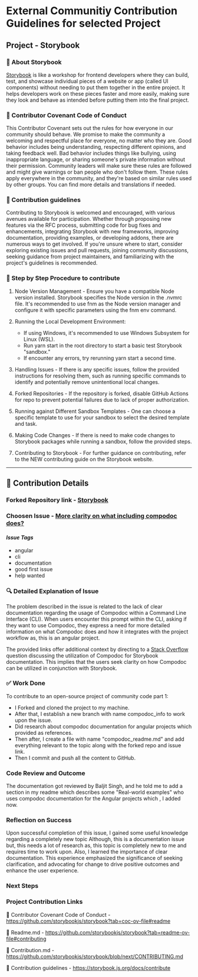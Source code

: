 # External Communitiy Contribution Guidelines for selected Project

## Project - Storybook

### 📘 About Storybook

[Storybook](https://github.com/storybookjs/storybook?tab=readme-ov-file) is like a workshop for frontend developers where they can build, test, and showcase individual pieces of a website or app (called UI components) without needing to put them together in the entire project. It helps developers work on these pieces faster and more easily, making sure they look and behave as intended before putting them into the final project.

### 🤝 Contributor Covenant Code of Conduct

This Contributor Covenant sets out the rules for how everyone in our community should behave. We promise to make the community a welcoming and respectful place for everyone, no matter who they are. Good behavior includes being understanding, respecting different opinions, and taking feedback well. Bad behavior includes things like bullying, using inappropriate language, or sharing someone's private information without their permission. Community leaders will make sure these rules are followed and might give warnings or ban people who don't follow them. These rules apply everywhere in the community, and they're based on similar rules used by other groups. You can find more details and translations if needed.

### 🤝 Contribution guidelines

Contributing to Storybook is welcomed and encouraged, with various avenues available for participation. Whether through proposing new features via the RFC process, submitting code for bug fixes and enhancements, integrating Storybook with new frameworks, improving documentation, providing examples, or developing addons, there are numerous ways to get involved. If you're unsure where to start, consider exploring existing issues and pull requests, joining community discussions, seeking guidance from project maintainers, and familiarizing with the project's guidelines is recommended. 


### 🤝 Step by Step Procedure to contribute

1. Node Version Management - Ensure you have a compatible Node version installed. Storybook specifies the Node version in the .nvmrc file. It's recommended to use fnm as the Node version manager and configure it with specific parameters using the fnm env command.

2. Running the Local Development Environment:
   * If using Windows, it's recommended to use Windows Subsystem for Linux (WSL).
   * Run yarn start in the root directory to start a basic test Storybook "sandbox."
   * If encounter any errors, try rerunning yarn start a second time.

3. Handling Issues - If there is any specific issues, follow the provided instructions for resolving them, such as running specific commands to identify and potentially remove unintentional local changes.

4. Forked Repositories - If the repository is forked, disable GitHub Actions for repo to prevent potential failures due to lack of proper authorization.

5. Running against Different Sandbox Templates - One can choose a specific template to use for your sandbox to select the desired template and task.

6. Making Code Changes - If there is need to make code changes to Storybook packages while running a sandbox, follow the provided steps.

7. Contributing to Storybook - For further guidance on contributing, refer to the NEW contributing guide on the Storybook website.

----

## 🤝 Contribution Details

### Forked Repository link - [Storybook](https://github.com/BasranS/storybook/tree/compodoc_info)

### Choosen Issue - [More clarity on what including compodoc does?](https://github.com/storybookjs/storybook/issues/24944)

#### *Issue Tags*

* angular
* cli
* documentation
* good first issue
* help wanted

### 🔍 Detailed Explanation of Issue  

The problem described in the issue is related to the lack of clear documentation regarding the usage of Compodoc within a Command Line Interface (CLI). When users encounter this prompt within the CLI, asking if they want to use Compodoc, they express a need for more detailed information on what Compodoc does and how it integrates with the project workflow as, this is an angular project.

The provided links offer additional context by directing to a [Stack Overflow](https://stackoverflow.com/questions/77519750/using-compodoc-for-storybook-documentation) question discussing the utilization of Compodoc for Storybook documentation. This implies that the users seek clarity on how Compodoc can be utilized in conjunction with Storybook.

### ✅ Work Done 

To contribute to an open-source project of community code part 1:

* I Forked and cloned the project to my machine.
* After that, I establish a new branch with name compodoc_info to work upon the issue.
* Did research about compodoc documentation for angular projects which provided as references.
* Then after, I create a file with name "compodoc_readme.md" and add everything relevant to the topic along with the forked repo and issue link.
* Then I commit and push all the content to GitHub.

### Code Review and Outcome

The documentation got reviewed by Baljit Singh, and he told me to add a section in my readme which describes some "Real-world examples" 
who uses compodoc documentation for the Angular projects which , I added now.

### Reflection on Success

Upon successful completion of this issue, I gained some useful knowledge regarding a completely new topic Although, this is a documentation issue but, this needs a lot of research as, this topic is completely new to me and requires time to work upon. Also, I learned the importance of clear documentation. This experience emphasized the significance of seeking clarification, and advocating for change to drive positive outcomes and enhance the user experience.

### Next Steps


### Project Contribution Links

🔗 Contributor Covenant Code of Conduct - https://github.com/storybookjs/storybook?tab=coc-ov-file#readme

🔗 Readme.md - https://github.com/storybookjs/storybook?tab=readme-ov-file#contributing

🔗 Contribution.md - https://github.com/storybookjs/storybook/blob/next/CONTRIBUTING.md

🔗 Contribution guidelines - https://storybook.js.org/docs/contribute
